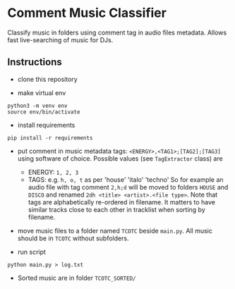 # Comment Music Classifier

Classify music in folders using comment tag in audio files metadata.
Allows fast live-searching of music for DJs.

## Instructions

- clone this repository

- make virtual env

```
python3 -m venv env
source env/bin/activate
```

- install requirements

```
pip install -r requirements
```

- put comment in music metadata tags: `<ENERGY>,<TAG1>;[TAG2];[TAG3]` using software of choice.
Possible values (see `TagExtractor` class) are
    - ENERGY: `1, 2, 3`
    - TAGS: e.g. `h, o, t` as per 'house' 'italo' 'techno'
    So for example an audio file with tag comment `2,h;d` will be moved to folders `HOUSE` and `DISCO` and renamed `2dh <title> <artist>.<file type>`. Note that tags are alphabetically re-ordered in filename. It matters to have similar tracks close to each other in tracklist when sorting by filename.

- move music files to a folder named `TCOTC` beside `main.py`. All music should be in `TCOTC` without subfolders.

- run script

```
python main.py > log.txt
```

- Sorted music are in folder `TCOTC_SORTED/`
